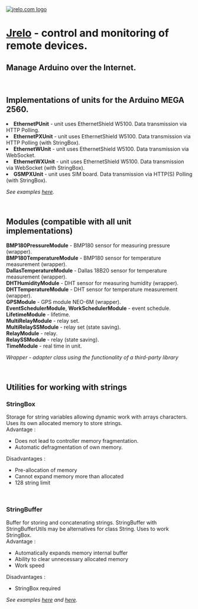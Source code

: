 <div>
    <a href="https://jrelo.com" target="_blank"><img src="https://app.jrelo.com/resources/img/logo-lg.png"
                                                     title="jrelo.com logo"></a>
</div>
<h1><a target="_blank" href="https://jrelo.com">Jrelo</a> - control and monitoring of remote devices.</h1>
<h2> Manage Arduino over the Internet.</h2>
<br>
<h2>
    Implementations of units for the Arduino MEGA 2560.
</h2>
<ui>
    <li><b>EthernetPUnit</b> - unit uses EthernetShield W5100. Data transmission via HTTP Polling.</li>
    <li><b>EthernetPXUnit</b> - unit uses EthernetShield W5100. Data transmission via HTTP Polling (with StringBox).
    </li>
    <li><b>EthernetWUnit</b> - unit uses EthernetShield W5100. Data transmission via WebSocket.</li>
    <li><b>EthernetWXUnit</b> - unit uses EthernetShield W5100. Data transmission via WebSocket (with StringBox).
    </li>
    <li><b>GSMPXUnit</b> - unit uses SIM board. Data transmission via HTTP(S) Polling (with StringBox).</li>
</ui>
<p><i>See examples <a target="_blank" href="https://jrelo.com/archives/category/examples-ru/arduino">here</a>.</i></p>
<br>
<h2>
    Modules (compatible with all unit implementations)
</h2>

<div>
    <b>BMP180PressureModule</b> - BMP180 sensor for measuring pressure (wrapper).
</div>
<div>
    <b>BMP180TemperatureModule</b> - BMP180 sensor for temperature measurement (wrapper).
</div>
<div>
    <b>DallasTemperatureModule</b> - Dallas 18B20 sensor for temperature measurement (wrapper).
</div>
<div>
    <b>DHTHumidityModule</b> - DHT sensor for measuring humidity (wrapper).
</div>
<div>
    <b>DHTTemperatureModule</b> - DHT sensor for temperature measurement (wrapper).
</div>
<div>
    <b>GPSModule</b> - GPS module NEO-6M (wrapper).
</div>
<div>
    <b>EventSchedulerModule</b>, <b>WorkSchedulerModule</b> - event schedule.
</div>
<div>
    <b>LifetimeModule</b> - lifetime.
</div>
<div>
    <b>MultiRelayModule</b> - relay set.
</div>
<div>
    <b>MultiRelaySSModule</b> - relay set (state saving).
</div>
<div>
    <b>RelayModule</b> - relay.
</div>
<div>
    <b>RelaySSModule</b> - relay (state saving).
</div>
<div>
    <b>TimeModule</b> - real time in unit.
</div>

<p><i>Wrapper - adapter class using the functionality of a third-party library</i></p>
<br>
<h2>
    Utilities for working with strings
</h2>
<div>
    <h3>StringBox</h3> Storage for string variables allowing dynamic work with arrays characters. Uses its own allocated
    memory to store strings.
    <div>Advantage :</div>
    <ul>
        <li>Does not lead to controller memory fragmentation.</li>
        <li>Automatic defragmentation of own memory.</li>
    </ul>
    <div>Disadvantages :</div>
    <ul>
        <li>Pre-allocation of memory</li>
        <li>Cannot expand memory more than allocated</li>
        <li>128 string limit</li>
    </ul>
</div>
<br>
<div>
    <h3>StringBuffer</h3> Buffer for storing and concatenating strings. StringBuffer with StringBufferUtils may be
    alternatives
    for class String. Uses to work StringBox.
    <div>Advantage :</div>
    <ul>
        <li>Automatically expands memory internal buffer</li>
        <li>Ability to clear unnecessary allocated memory</li>
        <li>Work speed</li>
    </ul>
    <div>Disadvantages :</div>
    <ul>
        <li>StringBox required</li>
    </ul>
</div>
<p><i>See examples <a target="_blank"
                      href="https://github.com/jrelo-com/libraries/blob/master/JreloUtils/examples/StringBox/StringBox.ino">here</a>
    and <a target="_blank"
           href="https://github.com/jrelo-com/libraries/blob/master/JreloUtils/examples/StringBuffer/StringBuffer.ino">here</a>.</i>
</p>

